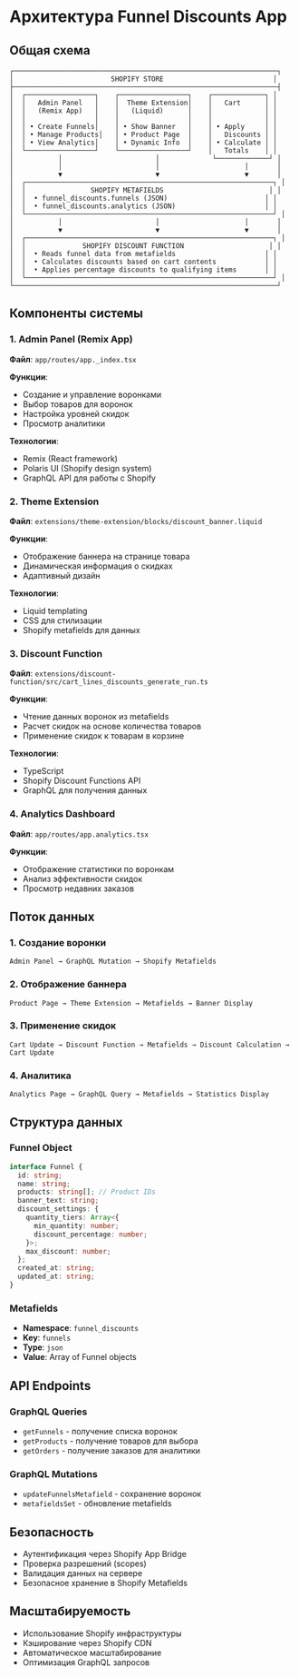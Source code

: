 # Архитектура Funnel Discounts App

## Общая схема

```
┌─────────────────────────────────────────────────────────────────┐
│                        SHOPIFY STORE                           │
├─────────────────────────────────────────────────────────────────┤
│  ┌─────────────────┐    ┌─────────────────┐    ┌─────────────┐ │
│  │   Admin Panel   │    │  Theme Extension│    │   Cart      │ │
│  │   (Remix App)   │    │   (Liquid)      │    │             │ │
│  │                 │    │                 │    │             │ │
│  │ • Create Funnels│    │ • Show Banner   │    │ • Apply     │ │
│  │ • Manage Products│   │ • Product Page  │    │   Discounts │ │
│  │ • View Analytics│    │ • Dynamic Info  │    │ • Calculate │ │
│  └─────────────────┘    └─────────────────┘    │   Totals    │ │
│           │                       │             └─────────────┘ │
│           │                       │                     │       │
│           ▼                       ▼                     ▼       │
│  ┌─────────────────────────────────────────────────────────────┐ │
│  │                SHOPIFY METAFIELDS                          │ │
│  │  • funnel_discounts.funnels (JSON)                        │ │
│  │  • funnel_discounts.analytics (JSON)                      │ │
│  └─────────────────────────────────────────────────────────────┘ │
│           │                       │                     │       │
│           ▼                       ▼                     ▼       │
│  ┌─────────────────────────────────────────────────────────────┐ │
│  │              SHOPIFY DISCOUNT FUNCTION                     │ │
│  │  • Reads funnel data from metafields                      │ │
│  │  • Calculates discounts based on cart contents            │ │
│  │  • Applies percentage discounts to qualifying items       │ │
│  └─────────────────────────────────────────────────────────────┘ │
└─────────────────────────────────────────────────────────────────┘
```

## Компоненты системы

### 1. Admin Panel (Remix App)

**Файл**: `app/routes/app._index.tsx`

**Функции**:

- Создание и управление воронками
- Выбор товаров для воронок
- Настройка уровней скидок
- Просмотр аналитики

**Технологии**:

- Remix (React framework)
- Polaris UI (Shopify design system)
- GraphQL API для работы с Shopify

### 2. Theme Extension

**Файл**: `extensions/theme-extension/blocks/discount_banner.liquid`

**Функции**:

- Отображение баннера на странице товара
- Динамическая информация о скидках
- Адаптивный дизайн

**Технологии**:

- Liquid templating
- CSS для стилизации
- Shopify metafields для данных

### 3. Discount Function

**Файл**: `extensions/discount-function/src/cart_lines_discounts_generate_run.ts`

**Функции**:

- Чтение данных воронок из metafields
- Расчет скидок на основе количества товаров
- Применение скидок к товарам в корзине

**Технологии**:

- TypeScript
- Shopify Discount Functions API
- GraphQL для получения данных

### 4. Analytics Dashboard

**Файл**: `app/routes/app.analytics.tsx`

**Функции**:

- Отображение статистики по воронкам
- Анализ эффективности скидок
- Просмотр недавних заказов

## Поток данных

### 1. Создание воронки

```
Admin Panel → GraphQL Mutation → Shopify Metafields
```

### 2. Отображение баннера

```
Product Page → Theme Extension → Metafields → Banner Display
```

### 3. Применение скидок

```
Cart Update → Discount Function → Metafields → Discount Calculation → Cart Update
```

### 4. Аналитика

```
Analytics Page → GraphQL Query → Metafields → Statistics Display
```

## Структура данных

### Funnel Object

```typescript
interface Funnel {
  id: string;
  name: string;
  products: string[]; // Product IDs
  banner_text: string;
  discount_settings: {
    quantity_tiers: Array<{
      min_quantity: number;
      discount_percentage: number;
    }>;
    max_discount: number;
  };
  created_at: string;
  updated_at: string;
}
```

### Metafields

- **Namespace**: `funnel_discounts`
- **Key**: `funnels`
- **Type**: `json`
- **Value**: Array of Funnel objects

## API Endpoints

### GraphQL Queries

- `getFunnels` - получение списка воронок
- `getProducts` - получение товаров для выбора
- `getOrders` - получение заказов для аналитики

### GraphQL Mutations

- `updateFunnelsMetafield` - сохранение воронок
- `metafieldsSet` - обновление metafields

## Безопасность

- Аутентификация через Shopify App Bridge
- Проверка разрешений (scopes)
- Валидация данных на сервере
- Безопасное хранение в Shopify Metafields

## Масштабируемость

- Использование Shopify инфраструктуры
- Кэширование через Shopify CDN
- Автоматическое масштабирование
- Оптимизация GraphQL запросов
